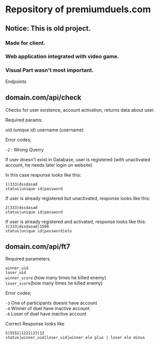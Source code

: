 # Repository of premiumduels.com
## Notice: This is old project.
### Made for client.
### Web application integrated with video game.
### Visual Part wasn't most important.



Endpoints

## domain.com/api/check

Checks for user existence, account activation, returns data about user.

Required params:

uid (unique id)
username (username)

Error codes;

`-2` : Wrong Querry

If user doesn't exist in Database, user is registered (with unactivated account, he needs later login on website)

In this case response looks like this:

`1|333|dssdasad`  
`status|unique id|password`

If user is already registered but unactivated, response looks like this:

`2|333|dssdasad`  
`status|unique id|password`

If user is already registered and activated, response looks like this:
`3|333|dssdasad|1500`  
`status|unique id|password|elo`

## domain.com/api/ft7

Required parameters.

`winner_uid`  
`loser_uid`  
`winner_score` (how many times he killed enemy)  
`loser_score`(how many times he killed enemy)

Error codes;

`-3` One of participants doesnt have account  
`-4` Winner of duel have inactive account  
`-6` Loser of duel have inactive account

Correct Response looks like

`5|5552|1221|23|12`  
`status|winner_uid|loser_uid|winner elo plus | loser elo minus`
